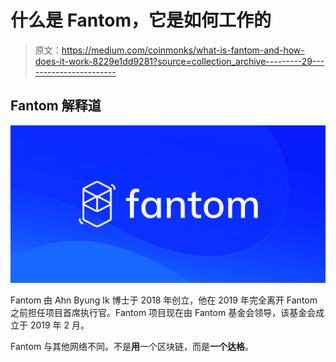 # 什么是 Fantom，它是如何工作的

> 原文：<https://medium.com/coinmonks/what-is-fantom-and-how-does-it-work-8229e1dd9281?source=collection_archive---------29----------------------->

## Fantom 解释道

![](img/f6c25f97118675bb65ea139ca21bf9d5.png)

Fantom 由 Ahn Byung Ik 博士于 2018 年创立，他在 2019 年完全离开 Fantom 之前担任项目首席执行官。Fantom 项目现在由 Fantom 基金会领导，该基金会成立于 2019 年 2 月。

Fantom 与其他网络不同。不是**用**一个区块链，而是**一个达格**。